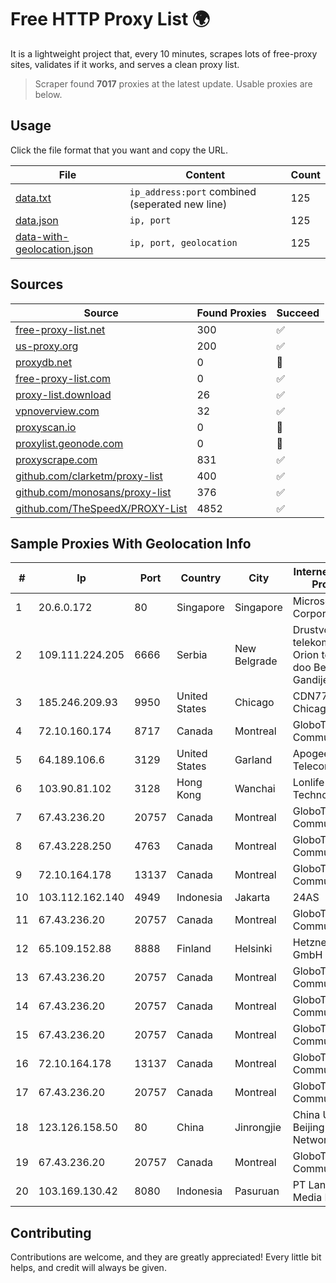 
# Free HTTP Proxy List 🌍

It is a lightweight project that, every 10 minutes, scrapes lots of free-proxy sites, validates if it works, and serves a clean proxy list.


> Scraper found **7017** proxies at the latest update. Usable proxies are below.

## Usage

Click the file format that you want and copy the URL.


|File|Content|Count|
|----|-------|-----|
|[data.txt](https://raw.githubusercontent.com/themiralay/Proxy-List-World/master/data.txt)|`ip_address:port` combined (seperated new line)|125|
|[data.json](https://raw.githubusercontent.com/themiralay/Proxy-List-World/master/data.json)|`ip, port`|125|
|[data-with-geolocation.json](https://raw.githubusercontent.com/themiralay/Proxy-List-World/master/data-with-geolocation.json)|`ip, port, geolocation`|125|

## Sources

|Source|Found Proxies|Succeed|
|------|-------------|-------|
|[free-proxy-list.net](https://free-proxy-list.net)|300|✅|
|[us-proxy.org](https://www.us-proxy.org)|200|✅|
|[proxydb.net](http://proxydb.net)|0|🚫|
|[free-proxy-list.com](https://free-proxy-list.com/?page=&port=&type%5B%5D=http&type%5B%5D=https&up_time=0&search=Search)|0|✅|
|[proxy-list.download](https://www.proxy-list.download/HTTP)|26|✅|
|[vpnoverview.com](https://vpnoverview.com/privacy/anonymous-browsing/free-proxy-servers)|32|✅|
|[proxyscan.io](https://www.proxyscan.io)|0|🚫|
|[proxylist.geonode.com](https://proxylist.geonode.com/api/proxy-list?limit=300&page=1&sort_by=lastChecked&sort_type=desc&protocols=http,https)|0|🚫|
|[proxyscrape.com](https://api.proxyscrape.com/v2/?request=displayproxies&protocol=http&timeout=10000&country=all&ssl=all&anonymity=all)|831|✅|
|[github.com/clarketm/proxy-list](https://raw.githubusercontent.com/clarketm/proxy-list/master/proxy-list-raw.txt)|400|✅|
|[github.com/monosans/proxy-list](https://raw.githubusercontent.com/monosans/proxy-list/main/proxies/http.txt)|376|✅|
|[github.com/TheSpeedX/PROXY-List](https://raw.githubusercontent.com/TheSpeedX/PROXY-List/master/http.txt)|4852|✅|


## Sample Proxies With Geolocation Info

|#|Ip|Port|Country|City|Internet Service Provider|
|-|--|----|-------|----|-------------------------|
|1|20.6.0.172|80|Singapore|Singapore|Microsoft Corporation|
|2|109.111.224.205|6666|Serbia|New Belgrade|Drustvo za telekomunikacije Orion telekom doo Beograd, Gandijeva 76a|
|3|185.246.209.93|9950|United States|Chicago|CDN77 - Chicago POP II|
|4|72.10.160.174|8717|Canada|Montreal|GloboTech Communications|
|5|64.189.106.6|3129|United States|Garland|Apogee Telecom Inc.|
|6|103.90.81.102|3128|Hong Kong|Wanchai|Lonlife Technology Co.|
|7|67.43.236.20|20757|Canada|Montreal|GloboTech Communications|
|8|67.43.228.250|4763|Canada|Montreal|GloboTech Communications|
|9|72.10.164.178|13137|Canada|Montreal|GloboTech Communications|
|10|103.112.162.140|4949|Indonesia|Jakarta|24AS|
|11|67.43.236.20|20757|Canada|Montreal|GloboTech Communications|
|12|65.109.152.88|8888|Finland|Helsinki|Hetzner Online GmbH|
|13|67.43.236.20|20757|Canada|Montreal|GloboTech Communications|
|14|67.43.236.20|20757|Canada|Montreal|GloboTech Communications|
|15|67.43.236.20|20757|Canada|Montreal|GloboTech Communications|
|16|72.10.164.178|13137|Canada|Montreal|GloboTech Communications|
|17|67.43.236.20|20757|Canada|Montreal|GloboTech Communications|
|18|123.126.158.50|80|China|Jinrongjie|China Unicom Beijing Province Network|
|19|67.43.236.20|20757|Canada|Montreal|GloboTech Communications|
|20|103.169.130.42|8080|Indonesia|Pasuruan|PT Lancar Artha Media Data|



## Contributing

Contributions are welcome, and they are greatly appreciated! Every
little bit helps, and credit will always be given.

